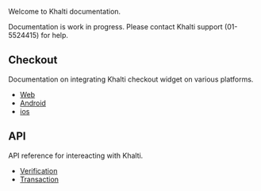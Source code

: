 Welcome to Khalti documentation.

Documentation is work in progress.
Please contact Khalti support (01-5524415) for help.

## Checkout
Documentation on integrating Khalti checkout widget on various platforms.

- [Web](./checkout/web.md)
- [Android](./checkout/android.md)
- [ios](./checkout/ios.md)

## API
API reference for intereacting with Khalti.

- [Verification](./api/verification.md)
- [Transaction](./api/transaction.md)
